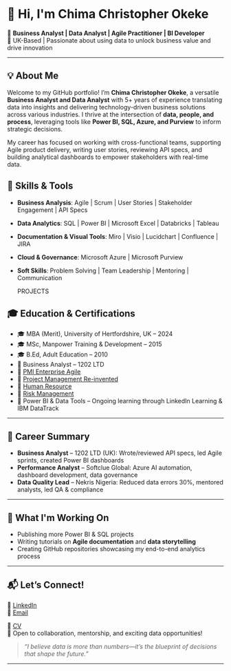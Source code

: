 # 👋 Hi, I'm Chima Christopher Okeke

🎯 **Business Analyst | Data Analyst | Agile Practitioner | BI Developer**  
📍 UK-Based | Passionate about using data to unlock business value and drive innovation

---

## 💡 About Me

Welcome to my GitHub portfolio! I’m **Chima Christopher Okeke**, a versatile **Business Analyst and Data Analyst** with 5+ years of experience translating data into insights and delivering technology-driven business solutions across various industries. I thrive at the intersection of **data, people, and process**, leveraging tools like **Power BI, SQL, Azure, and Purview** to inform strategic decisions.

My career has focused on working with cross-functional teams, supporting Agile product delivery, writing user stories, reviewing API specs, and building analytical dashboards to empower stakeholders with real-time data.
## 🧰 Skills & Tools

- **Business Analysis**: Agile | Scrum | User Stories | Stakeholder Engagement | API Specs  
- **Data Analytics**: SQL | Power BI | Microsoft Excel | Databricks | Tableau  
- **Documentation & Visual Tools**: Miro | Visio | Lucidchart | Confluence | JIRA  
- **Cloud & Governance**: Microsoft Azure | Microsoft Purview  
- **Soft Skills**: Problem Solving | Team Leadership | Mentoring | Communication


  PROJECTS

## 🎓 Education & Certifications

- 🎓 MBA (Merit), University of Hertfordshire, UK – 2024  
- 🎓 MSc, Manpower Training & Development – 2015  
- 🎓 B.Ed, Adult Education – 2010  
- 📜 Business Analyst – 1202 LTD  
- 📜 [PMI Enterprise Agile](https://lnkd.in/eKEzWY47)
- 📜 [Project Management Re-invented](https://www.linkedin.com/learning/certificates/60de671b383cd3ad53589cfcf25b1291c3872c1067b7131cf08835f616fccd2c)
- 📜 [Human Resource](https://www.elearningcollege.com)
- 📜 [Risk Management](https://www.elearningcollege.com)
- 📜 Power BI & Data Tools – Ongoing learning through LinkedIn Learning & IBM DataTrack  

---

## 🚀 Career Summary

- **Business Analyst** – 1202 LTD (UK): Wrote/reviewed API specs, led Agile sprints, created Power BI dashboards  
- **Performance Analyst** – Softclue Global: Azure AI automation, dashboard development, data governance  
- **Data Quality Lead** – Nekris Nigeria: Reduced data errors 30%, mentored analysts, led QA & compliance  

---

## 🌱 What I'm Working On

- Publishing more Power BI & SQL projects  
- Writing tutorials on **Agile documentation** and **data storytelling**  
- Creating GitHub repositories showcasing my end-to-end analytics process  

---

## 📬 Let’s Connect!

🔗 [LinkedIn](https://linkedin.com/in/chima-okeke-50832647)  
📧 [Email](chimex2000us@yahoo.com) 

📄  [CV](https://drive.google.com/file/d/1Ssi7-15_mUepCAPRVI15UjtVpasXhUc1/view?usp=sharing)   
💬 Open to collaboration, mentorship, and exciting data opportunities!

> *“I believe data is more than numbers—it’s the blueprint of decisions that shape the future.”*
---
